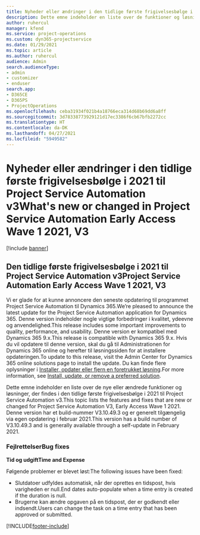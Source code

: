 ```yaml
---
title: Nyheder eller ændringer i den tidlige første frigivelsesbølge i 2021 til Project Service Automation v3
description: Dette emne indeholder en liste over de funktioner og løsninger, der findes i den tidlige første frigivelsesbølge i 2021 til Project Service Automation v3.
author: ruhercul
manager: kfend
ms.service: project-operations
ms.custom: dyn365-projectservice
ms.date: 01/29/2021
ms.topic: article
ms.author: ruhercul
audience: Admin
search.audienceType:
- admin
- customizer
- enduser
search.app:
- D365CE
- D365PS
- ProjectOperations
ms.openlocfilehash: ceba31934f021b4a18766eca314d68b69dd6a8ff
ms.sourcegitcommit: 3d78338773929121d17ec3386f6cb67bfb2272cc
ms.translationtype: HT
ms.contentlocale: da-DK
ms.lasthandoff: 04/27/2021
ms.locfileid: "5949582"
---
```

# <a name="whats-new-or-changed-in-project-service-automation-early-access-wave-1-2021-v3"></a><span data-ttu-id="2f48c-103">Nyheder eller ændringer i den tidlige første frigivelsesbølge i 2021 til Project Service Automation v3</span><span class="sxs-lookup"><span data-stu-id="2f48c-103">What's new or changed in Project Service Automation Early Access Wave 1 2021, V3</span></span>

[!include [banner](../includes/psa-now-project-operations.md)]

## <a name="project-service-automation-early-access-wave-1-2021-v3"></a><span data-ttu-id="2f48c-104">Den tidlige første frigivelsesbølge i 2021 til Project Service Automation v3</span><span class="sxs-lookup"><span data-stu-id="2f48c-104">Project Service Automation Early Access Wave 1 2021, V3</span></span>

<span data-ttu-id="2f48c-105">Vi er glade for at kunne annoncere den seneste opdatering til programmet Project Service Automation til Dynamics 365.</span><span class="sxs-lookup"><span data-stu-id="2f48c-105">We’re pleased to announce the latest update for the Project Service Automation application for Dynamics 365.</span></span> <span data-ttu-id="2f48c-106">Denne version indeholder nogle vigtige forbedringer i kvalitet, ydeevne og anvendelighed.</span><span class="sxs-lookup"><span data-stu-id="2f48c-106">This release includes some important improvements to quality, performance, and usability.</span></span> <span data-ttu-id="2f48c-107">Denne version er kompatibel med Dynamics 365 9.x.</span><span class="sxs-lookup"><span data-stu-id="2f48c-107">This release is compatible with Dynamics 365 9.x.</span></span> <span data-ttu-id="2f48c-108">Hvis du vil opdatere til denne version, skal du gå til Administrationen for Dynamics 365 online og herefter til løsningssiden for at installere opdateringen.</span><span class="sxs-lookup"><span data-stu-id="2f48c-108">To update to this release, visit the Admin Center for Dynamics 365 online solutions page to install the update.</span></span> <span data-ttu-id="2f48c-109">Du kan finde flere oplysninger i [Installer, opdater eller fjern en foretrukket løsning](/power-platform/admin/install-remove-preferred-solution).</span><span class="sxs-lookup"><span data-stu-id="2f48c-109">For more information, see [Install, update, or remove a preferred solution](/power-platform/admin/install-remove-preferred-solution).</span></span>

<span data-ttu-id="2f48c-110">Dette emne indeholder en liste over de nye eller ændrede funktioner og løsninger, der findes i den tidlige første frigivelsesbølge i 2021 til Project Service Automation v3.</span><span class="sxs-lookup"><span data-stu-id="2f48c-110">This topic lists the features and fixes that are new or changed for Project Service Automation V3, Early Access Wave 1 2021.</span></span> <span data-ttu-id="2f48c-111">Denne version har et build-nummer V3.10.49.3 og er generelt tilgængelig via egen opdatering i februar 2021.</span><span class="sxs-lookup"><span data-stu-id="2f48c-111">This version has a build number of V3.10.49.3 and is generally available through a self-update in February 2021.</span></span>


### <a name="bug-fixes"></a><span data-ttu-id="2f48c-112">Fejlrettelser</span><span class="sxs-lookup"><span data-stu-id="2f48c-112">Bug fixes</span></span>

<span data-ttu-id="2f48c-113">**Tid og udgift**</span><span class="sxs-lookup"><span data-stu-id="2f48c-113">**Time and Expense**</span></span>

<span data-ttu-id="2f48c-114">Følgende problemer er blevet løst:</span><span class="sxs-lookup"><span data-stu-id="2f48c-114">The following issues have been fixed:</span></span>

- <span data-ttu-id="2f48c-115">Slutdatoer udfyldes automatisk, når der oprettes en tidspost, hvis varigheden er null.</span><span class="sxs-lookup"><span data-stu-id="2f48c-115">End dates auto-populate when a time entry is created if the duration is null.</span></span>
- <span data-ttu-id="2f48c-116">Brugerne kan ændre opgaven på en tidspost, der er godkendt eller indsendt.</span><span class="sxs-lookup"><span data-stu-id="2f48c-116">Users can change the task on a time entry that has been approved or submitted.</span></span>


[!INCLUDE[footer-include](../includes/footer-banner.md)]